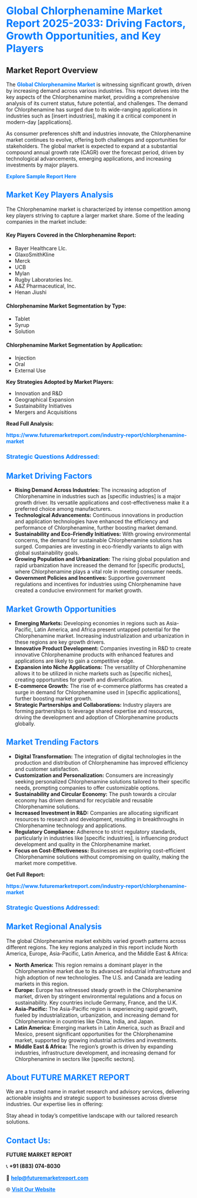 <h1 style="color: #007BFF;">Global Chlorphenamine Market Report 2025-2033: Driving Factors, Growth Opportunities, and Key Players</h1>

<section id="overview">
<h2>Market Report Overview</h2>
<p>The <a href="https://www.futuremarketreport.com/industry-report/chlorphenamine-market" style="color: #007BFF; text-decoration: none;"><strong>Global Chlorphenamine Market</strong></a> is witnessing significant growth, driven by increasing demand across various industries. This report delves into the key aspects of the Chlorphenamine market, providing a comprehensive analysis of its current status, future potential, and challenges. The demand for Chlorphenamine has surged due to its wide-ranging applications in industries such as [insert industries], making it a critical component in modern-day [applications].</p>
<p>As consumer preferences shift and industries innovate, the Chlorphenamine market continues to evolve, offering both challenges and opportunities for stakeholders. The global market is expected to expand at a substantial compound annual growth rate (CAGR) over the forecast period, driven by technological advancements, emerging applications, and increasing investments by major players.</p>
</section>

<section id="overview">
<p><a href="https://www.futuremarketreport.com/request-sample/reportId=26039" style="color: #007BFF; text-decoration: none;"><strong>Explore Sample Report Here</strong></a></p>
</section>

<section id="key-players">
<h2 style="color: #007BFF;">Market Key Players Analysis</h2>
<p>The Chlorphenamine market is characterized by intense competition among key players striving to capture a larger market share. Some of the leading companies in the market include:</p>
<h4>Key Players Covered in the Chlorphenamine Report:</h4>
<ul><li>Bayer Healthcare Llc.</li><li>GlaxoSmithKline</li><li>Merck</li><li>UCB</li><li>Mylan</li><li>Rugby Laboratories Inc.</li><li>A&amp;Z Pharmaceutical, Inc.</li><li>Henan Jiushi</li></ul>
<h4>Chlorphenamine Market Segmentation by Type:</h4>
<ul><li>Tablet</li><li>Syrup</li><li>Solution</li></ul>

<h4>Chlorphenamine Market Segmentation by Application:</h4>
<ul><li>Injection</li><li>Oral</li><li>External Use</li></ul>
<p><strong>Key Strategies Adopted by Market Players:</strong></p>
<ul>
<li>Innovation and R&D</li>
<li>Geographical Expansion</li>
<li>Sustainability Initiatives</li>
<li>Mergers and Acquisitions</li>
</ul>
</section>

<section>
<p><strong>Read Full Analysis: </strong></p><a href="https://www.futuremarketreport.com/industry-report/chlorphenamine-market" style="color: #007BFF; text-decoration: none;"><strong>https://www.futuremarketreport.com/industry-report/chlorphenamine-market</strong></a>
<h3 style="color: #007BFF;">Strategic Questions Addressed:</h3>
</section>

<section id="driving-factors">
<h2 style="color: #007BFF;">Market Driving Factors</h2>
<ul>
<li><strong>Rising Demand Across Industries:</strong> The increasing adoption of Chlorphenamine in industries such as [specific industries] is a major growth driver. Its versatile applications and cost-effectiveness make it a preferred choice among manufacturers.</li>
<li><strong>Technological Advancements:</strong> Continuous innovations in production and application technologies have enhanced the efficiency and performance of Chlorphenamine, further boosting market demand.</li>
<li><strong>Sustainability and Eco-Friendly Initiatives:</strong> With growing environmental concerns, the demand for sustainable Chlorphenamine solutions has surged. Companies are investing in eco-friendly variants to align with global sustainability goals.</li>
<li><strong>Growing Population and Urbanization:</strong> The rising global population and rapid urbanization have increased the demand for [specific products], where Chlorphenamine plays a vital role in meeting consumer needs.</li>
<li><strong>Government Policies and Incentives:</strong> Supportive government regulations and incentives for industries using Chlorphenamine have created a conducive environment for market growth.</li>
</ul>
</section>

<section id="growth-opportunities">
<h2 style="color: #007BFF;">Market Growth Opportunities</h2>
<ul>
<li><strong>Emerging Markets:</strong> Developing economies in regions such as Asia-Pacific, Latin America, and Africa present untapped potential for the Chlorphenamine market. Increasing industrialization and urbanization in these regions are key growth drivers.</li>
<li><strong>Innovative Product Development:</strong> Companies investing in R&D to create innovative Chlorphenamine products with enhanced features and applications are likely to gain a competitive edge.</li>
<li><strong>Expansion into Niche Applications:</strong> The versatility of Chlorphenamine allows it to be utilized in niche markets such as [specific niches], creating opportunities for growth and diversification.</li>
<li><strong>E-commerce Growth:</strong> The rise of e-commerce platforms has created a surge in demand for Chlorphenamine used in [specific applications], further boosting market growth.</li>
<li><strong>Strategic Partnerships and Collaborations:</strong> Industry players are forming partnerships to leverage shared expertise and resources, driving the development and adoption of Chlorphenamine products globally.</li>
</ul>
</section>

<section id="trending-factors">
<h2 style="color: #007BFF;">Market Trending Factors</h2>
<ul>
<li><strong>Digital Transformation:</strong> The integration of digital technologies in the production and distribution of Chlorphenamine has improved efficiency and customer satisfaction.</li>
<li><strong>Customization and Personalization:</strong> Consumers are increasingly seeking personalized Chlorphenamine solutions tailored to their specific needs, prompting companies to offer customizable options.</li>
<li><strong>Sustainability and Circular Economy:</strong> The push towards a circular economy has driven demand for recyclable and reusable Chlorphenamine solutions.</li>
<li><strong>Increased Investment in R&D:</strong> Companies are allocating significant resources to research and development, resulting in breakthroughs in Chlorphenamine technology and applications.</li>
<li><strong>Regulatory Compliance:</strong> Adherence to strict regulatory standards, particularly in industries like [specific industries], is influencing product development and quality in the Chlorphenamine market.</li>
<li><strong>Focus on Cost-Effectiveness:</strong> Businesses are exploring cost-efficient Chlorphenamine solutions without compromising on quality, making the market more competitive.</li>
</ul>
</section>

<section>
<p><strong>Get Full Report: </strong></p><a href="https://www.futuremarketreport.com/industry-report/chlorphenamine-market" style="color: #007BFF; text-decoration: none;"><strong>https://www.futuremarketreport.com/industry-report/chlorphenamine-market</strong></a>
<h3 style="color: #007BFF;">Strategic Questions Addressed:</h3>
</section>


<section id="regional-analysis">
<h2 style="color: #007BFF;">Market Regional Analysis</h2>
<p>The global Chlorphenamine market exhibits varied growth patterns across different regions. The key regions analyzed in this report include North America, Europe, Asia-Pacific, Latin America, and the Middle East & Africa:</p>
<ul>
<li><strong>North America:</strong> This region remains a dominant player in the Chlorphenamine market due to its advanced industrial infrastructure and high adoption of new technologies. The U.S. and Canada are leading markets in this region.</li>
<li><strong>Europe:</strong> Europe has witnessed steady growth in the Chlorphenamine market, driven by stringent environmental regulations and a focus on sustainability. Key countries include Germany, France, and the U.K.</li>
<li><strong>Asia-Pacific:</strong> The Asia-Pacific region is experiencing rapid growth, fueled by industrialization, urbanization, and increasing demand for Chlorphenamine in countries like China, India, and Japan.</li>
<li><strong>Latin America:</strong> Emerging markets in Latin America, such as Brazil and Mexico, present significant opportunities for the Chlorphenamine market, supported by growing industrial activities and investments.</li>
<li><strong>Middle East & Africa:</strong> The region’s growth is driven by expanding industries, infrastructure development, and increasing demand for Chlorphenamine in sectors like [specific sectors].</li>
</ul>
</section>

<footer>
<h2 style="color: #007BFF;">About FUTURE MARKET REPORT</h2>
<p>We are a trusted name in market research and advisory services, delivering actionable insights and strategic support to businesses across diverse industries. Our expertise lies in offering:</p>

<p>Stay ahead in today’s competitive landscape with our tailored research solutions.</p>

<h2 style="color: #007BFF;">Contact Us:</h2>
<p><strong>FUTURE MARKET REPORT</strong></p>
<p>📞 <strong>+91 (883) 074-8030</strong></p>
<p>📧 <strong><a href="mailto:help@futuremarketreport.com" style="color: #007BFF;">help@futuremarketreport.com</a></strong></p>
<p>🌐 <strong><a href="https://www.futuremarketreport.com/" style="color: #007BFF;">Visit Our Website</a></strong></p>
</footer>